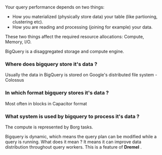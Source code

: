 Your query performance depends on two things:
- How you materialized (physically store data)  your table (like partioning, clustering etc).
- How you are reading and processing (joining for example) your data.

These two things affect the required resource allocations: Compute, Memory, I/O.

BigQuery is a disaggregated storage and compute engine.

### Where does bigquery store it's data ?

Usually the data in BigQuery is stored on Google's distributed file system - Colossus

### In which format bigquery stores it's data ?

Most often in blocks in Capacitor format

### What system is used by bigquery to process it's data ?

The compute is represented by Borg tasks.

Bigquery is dynamic, which means the query plan can be modified while a query is running. What does it mean ? It means it can improve data distribution throughout query workers. This is a feature of **Dremel** . 
